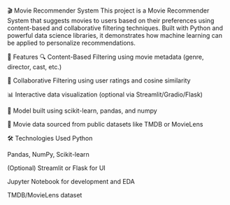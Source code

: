 🎬 Movie Recommender System
This project is a Movie Recommender System that suggests movies to users based on their preferences using content-based and collaborative filtering techniques. Built with Python and powerful data science libraries, it demonstrates how machine learning can be applied to personalize recommendations.

🚀 Features
🔍 Content-Based Filtering using movie metadata (genre, director, cast, etc.)

👥 Collaborative Filtering using user ratings and cosine similarity

📊 Interactive data visualization (optional via Streamlit/Gradio/Flask)

🧠 Model built using scikit-learn, pandas, and numpy

💾 Movie data sourced from public datasets like TMDB or MovieLens

🛠️ Technologies Used
Python

Pandas, NumPy, Scikit-learn

(Optional) Streamlit or Flask for UI

Jupyter Notebook for development and EDA

TMDB/MovieLens dataset
